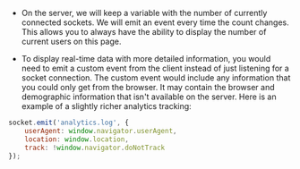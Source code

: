 - On the server, we will keep a variable with the number of currently connected sockets. We will emit an event every time the count changes. This allows you to always have the ability to display the number of current users on this page.

- To display real-time data with more detailed information, you would need to emit a custom event from the client instead of just listening for a socket connection. The custom event would include any information that you could only get from the browser. It may contain the browser and demographic information that isn't available on the server. Here is an example of a slightly richer analytics tracking:

```javascript
socket.emit('analytics.log', {
    userAgent: window.navigator.userAgent,
    location: window.location,
    track: !window.navigator.doNotTrack
});
```
